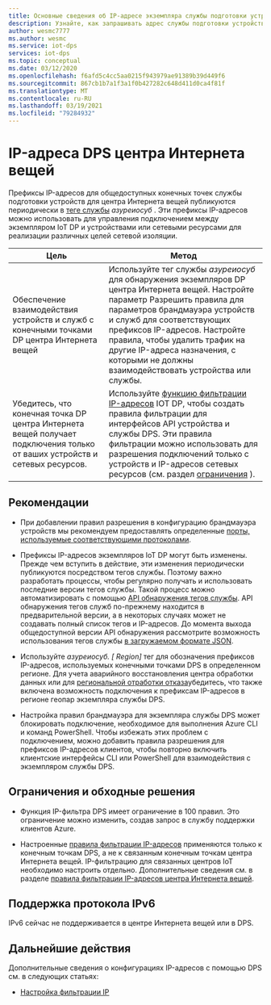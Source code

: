 ```yaml
---
title: Основные сведения об IP-адресе экземпляра службы подготовки устройств Интернета вещей (DPS) | Документация Майкрософт
description: Узнайте, как запрашивать адрес службы подготовки устройств Интернета вещей (DPS) и ее свойства. IP-адрес экземпляра DPS может изменяться в определенных сценариях, таких как аварийное восстановление или региональная отработка отказа.
author: wesmc7777
ms.author: wesmc
ms.service: iot-dps
services: iot-dps
ms.topic: conceptual
ms.date: 03/12/2020
ms.openlocfilehash: f6afd5c4cc5aa0215f943979ae91389b39d449f6
ms.sourcegitcommit: 867cb1b7a1f3a1f0b427282c648d411d0ca4f81f
ms.translationtype: MT
ms.contentlocale: ru-RU
ms.lasthandoff: 03/19/2021
ms.locfileid: "79284932"
---
```

# <a name="iot-hub-dps-ip-addresses"></a>IP-адреса DPS центра Интернета вещей

Префиксы IP-адресов для общедоступных конечных точек службы подготовки устройств для центра Интернета вещей публикуются периодически в [теге службы](../virtual-network/service-tags-overview.md) _азуреиосуб_ . Эти префиксы IP-адресов можно использовать для управления подключением между экземпляром IoT DP и устройствами или сетевыми ресурсами для реализации различных целей сетевой изоляции.

| Цель | Метод |
|------|----------|
| Обеспечение взаимодействия устройств и служб с конечными точками DP центра Интернета вещей | Используйте тег службы _азуреиосуб_ для обнаружения экземпляров DP центра Интернета вещей. Настройте параметр Разрешить правила для параметров брандмауэра устройств и служб для соответствующих префиксов IP-адресов. Настройте правила, чтобы удалить трафик на другие IP-адреса назначения, с которыми не должны взаимодействовать устройства или службы. |
| Убедитесь, что конечная точка DP центра Интернета вещей получает подключения только от ваших устройств и сетевых ресурсов. | Используйте [функцию фильтрации IP-адресов](iot-dps-ip-filtering.md) IOT DP, чтобы создать правила фильтрации для интерфейсов API устройства и службы DPS. Эти правила фильтрации можно использовать для разрешения подключений только с устройств и IP-адресов сетевых ресурсов (см. раздел [ограничения](#limitations-and-workarounds) ). | 




## <a name="best-practices"></a>Рекомендации

* При добавлении правил разрешения в конфигурацию брандмауэра устройств мы рекомендуем предоставлять определенные [порты, используемые соответствующими протоколами](../iot-hub/iot-hub-devguide-protocols.md#port-numbers).

* Префиксы IP-адресов экземпляров IoT DP могут быть изменены. Прежде чем вступить в действие, эти изменения периодически публикуются посредством тегов службы. Поэтому важно разработать процессы, чтобы регулярно получать и использовать последние версии тегов службы. Такой процесс можно автоматизировать с помощью [API обнаружения тегов службы](../virtual-network/service-tags-overview.md#service-tags-on-premises). API обнаружения тегов служб по-прежнему находится в предварительной версии, а в некоторых случаях может не создавать полный список тегов и IP-адресов. До момента выхода общедоступной версии API обнаружения рассмотрите возможность использования тегов службы [в загружаемом формате JSON](../virtual-network/service-tags-overview.md#discover-service-tags-by-using-downloadable-json-files). 

* Используйте *азуреиосуб. [ Region]* тег для обозначения префиксов IP-адресов, используемых конечными точками DPS в определенном регионе. Для учета аварийного восстановления центра обработки данных или для [региональной отработки отказа](../iot-hub/iot-hub-ha-dr.md)убедитесь, что также включена возможность подключения к префиксам IP-адресов в регионе геопар экземпляра службы DPS.

* Настройка правил брандмауэра для экземпляра службы DPS может блокировать подключение, необходимое для выполнения Azure CLI и команд PowerShell. Чтобы избежать этих проблем с подключением, можно добавить правила разрешения для префиксов IP-адресов клиентов, чтобы повторно включить клиентские интерфейсы CLI или PowerShell для взаимодействия с экземпляром службы DPS.  


## <a name="limitations-and-workarounds"></a>Ограничения и обходные решения

* Функция IP-фильтра DPS имеет ограничение в 100 правил. Это ограничение можно изменить, создав запрос в службу поддержки клиентов Azure. 

* Настроенные [правила фильтрации IP-адресов](iot-dps-ip-filtering.md) применяются только к конечным точкам DPS, а не к связанным конечным точкам центра Интернета вещей. IP-фильтрацию для связанных центров IoT необходимо настроить отдельно. Дополнительные сведения см. в разделе [правила фильтрации IP-адресов центра Интернета вещей](../iot-hub/iot-hub-ip-filtering.md).

## <a name="support-for-ipv6"></a>Поддержка протокола IPv6 

IPv6 сейчас не поддерживается в центре Интернета вещей или в DPS.

## <a name="next-steps"></a>Дальнейшие действия

Дополнительные сведения о конфигурациях IP-адресов с помощью DPS см. в следующих статьях:

* [Настройка фильтрации IP](iot-dps-ip-filtering.md)
